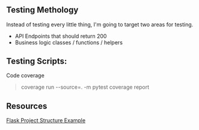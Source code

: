 # 

## Testing Methology
Instead of testing every little thing, I'm going to target two areas for testing.  
- API Endpoints that should return 200  
- Business logic classes / functions / helpers  

## Testing Scripts:
Code coverage
> coverage run --source=. -m pytest 
> coverage report

## Resources
[Flask Project Structure Example](https://hackersandslackers.com/flask-blueprints/)
